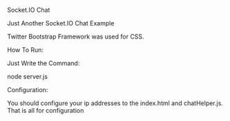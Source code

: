 Socket.IO Chat

Just Another Socket.IO Chat Example

Twitter Bootstrap Framework was used for CSS.

How To Run:

Just Write the Command:

node server.js


Configuration:

You should configure your ip addresses to the index.html and chatHelper.js. That is all for configuration
